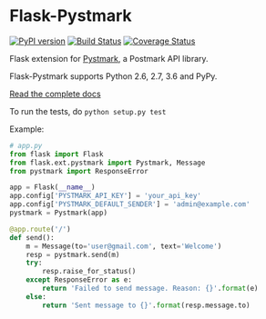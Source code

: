 Flask-Pystmark
==============

[![PyPI version](https://badge.fury.io/py/Flask-Pystmark.png)](http://badge.fury.io/py/Flask-Pystmark)
[![Build Status](https://travis-ci.org/xsleonard/flask-pystmark.png)](https://travis-ci.org/xsleonard/flask-pystmark)
[![Coverage Status](https://coveralls.io/repos/xsleonard/flask-pystmark/badge.png)](https://coveralls.io/r/xsleonard/flask-pystmark)

Flask extension for [Pystmark](https://github.com/xsleonard/pystmark), a Postmark API library.

Flask-Pystmark supports Python 2.6, 2.7, 3.6 and PyPy.

[Read the complete docs](https://flask-pystmark.readthedocs.org)

To run the tests, do `python setup.py test`

Example:

```python
# app.py
from flask import Flask
from flask.ext.pystmark import Pystmark, Message
from pystmark import ResponseError

app = Flask(__name__)
app.config['PYSTMARK_API_KEY'] = 'your_api_key'
app.config['PYSTMARK_DEFAULT_SENDER'] = 'admin@example.com'
pystmark = Pystmark(app)

@app.route('/')
def send():
    m = Message(to='user@gmail.com', text='Welcome')
    resp = pystmark.send(m)
    try:
        resp.raise_for_status()
    except ResponseError as e:
        return 'Failed to send message. Reason: {}'.format(e)
    else:
        return 'Sent message to {}'.format(resp.message.to)
```
